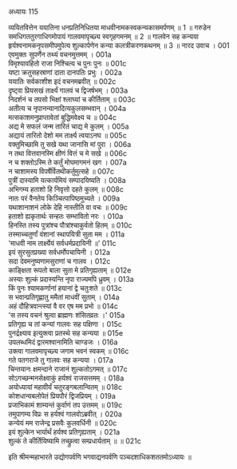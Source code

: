 अध्यायः 115

व्ययितवित्तेन ययातिना धनप्रतिनिधितया माधवीनामकस्वकन्यकासमर्पणम् ॥ 1 ॥ गरुडेन समधिगततुरगाधिगमोपायं गालवमापृच्छ्य स्वगृहगमनम् ॥ 2 ॥ गालवेन सह कन्यया हृर्यश्वनामकनृपसमीपमुपेत्य शुल्कार्पणेन कन्या कलत्रीकरणकथनम् ॥ 3 ॥
नारद उवाच ।	001    
एवमुक्तः सुपर्णेन तथ्यं वचनमुत्तमम् ।	001a  
विमृश्यावहितो राजा निश्चित्य च पुनः पुनः ॥	001c  
यष्टा क्रतुसहस्राणां दाता दानपतिः प्रभुः ।	002a  
ययातिः सर्वकाशीश इदं वचनमब्रवीत् ॥	002c  
दृष्ट्वा प्रियसखं तार्क्ष्यं गालवं च द्विजर्षभम् ।	003a  
निदर्शनं च तपसो भिक्षां श्लाघ्यां च कीर्तिताम् ॥	003c  
अतीत्य च नृपानन्यानादित्यकुलसम्भवान् ।	004a  
मत्सकाशमनुप्राप्तावेतां बुद्धिमवेक्ष्य च ॥	004c  
अद्य मे सफलं जन्म तारितं चाद्य मे कुलम् ।	005a  
अद्यायं तारितो देशो मम तार्क्ष्य त्वयाऽनघ ॥	005c  
वक्तुमिच्छामि तु सखे यथा जानासि मां पुरा ।	006a  
न तथा वित्तवानस्मि क्षीणं वित्तं च मे सखे ॥	006c  
न च शक्तोऽस्मि ते कर्तुं मोघमागमनं खग ।	007a  
न चाशामस्य विपर्षेर्वितथीकर्तुमुत्सहे ॥	007c  
पुत्रीं दास्यामि यत्कार्यमियं सम्पादयिष्यति ।	008a  
अभिगम्य हताशो हि निवृत्तो दहते कुलम् ॥	008c  
नातः परं वैनतेय किञ्चित्पापिष्ठमुच्यते ।	009a  
यथाशानाशनं लोके देहि नास्तीति वा वचः ॥	009c  
हताशो ह्यकृतार्थः सन्हतः सम्भावितो नरः ।	010a  
हिनस्ति तस्य पुत्रांश्च पौत्रांश्चाकुर्वतो हितम् ॥	010c  
तस्माच्चतुर्णां वंशानां स्थापयित्री सुता मम ।	011a  
\'माधवी नाम तार्क्ष्येयं सर्वधर्मप्रदायिनी ॥\'	011c  
इयं सुरसुतप्रख्या सर्वधर्मोपचायिनी ।	012a  
सदा देवमनुष्यणामसुराणां च गालव ।	012c  
काङ्क्षिता रूपतो बाला सुता मे प्रतिगृह्यताम् ॥	012e   
अस्याः शुल्कं प्रदास्यन्ति नृपा राज्यमपि ध्रुवम् ।	013a  
किं पुनः श्यामकर्णानां हयानां द्वे चतुःशते ॥	013c  
स भवान्प्रतिगृह्णातु ममैतां माधवीं सुताम् ।	014a  
अहं दौहित्रवान्त्स्यां वै वर एष मम प्रभो ॥	014c  
\'स तस्य वचनं श्रुत्वा ब्राह्मणः शंसितव्रतः ।\'	015a  
प्रतिगृह्य च तां कन्यां गालवः सह पक्षिणा ।	015c  
पुनर्द्रक्ष्याव इत्युक्त्वा प्रतस्थे सह कन्यया ॥	015e   
उपलब्धमिदं द्वारमश्वानामिति चाण्डजः ।	016a  
उक्त्वा गालवमापृच्छ्य जगाम भवनं स्वकम् ॥	016c  
गते पतगराजे तु गालवः सह कन्यया ।	017a  
चिन्तयानः क्षमन्दाने राजानं शुल्कतोऽगमत् ॥	017c  
सोऽगच्छन्मनसेक्ष्वाकुं हर्यश्वं राजसत्तमम् ।	018a  
अयोध्यायां महावीर्यं चतुरङ्गबलान्वितम् ॥	018c  
कोशधान्यबलोपेतं प्रियपौरं द्विजप्रियम् ।	019a  
प्रजाभिकामं शाम्यन्तं कुर्वाणं तप उत्तमम् ॥	019c  
तमुपागम्य विप्रः स हर्यश्वं गालवोऽब्रवीत् ।	020a  
कन्येयं मम राजेन्द्र प्रसवैः कुलवर्धिनी ॥	020c  
इयं शुल्केन भार्यार्थं हर्यश्व प्रतिगृह्यताम् ।	021a  
शुल्कं ते कीर्तियिष्यामि तच्छ्रुत्वा सम्प्रधार्यताम् ॥ ॥	021c  

इति श्रीमन्महाभारते उद्योगपर्वणि भगवाद्यनपर्वणि पञ्चदशाधिकशततमोऽध्यायः ॥
